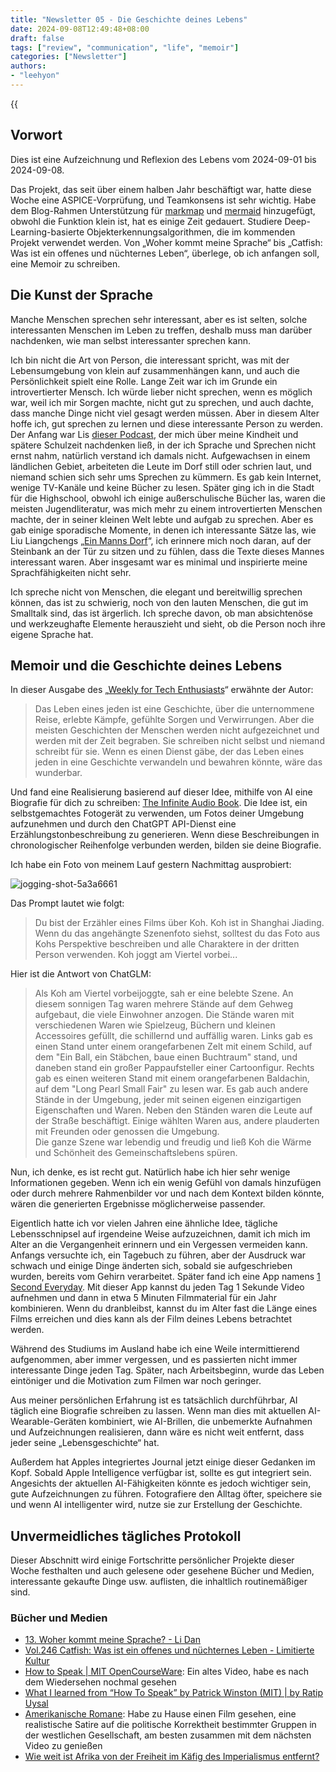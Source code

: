 ```yaml
---
title: "Newsletter 05 - Die Geschichte deines Lebens"
date: 2024-09-08T12:49:48+08:00
draft: false
tags: ["review", "communication", "life", "memoir"]
categories: ["Newsletter"]
authors:
- "leehyon"
---
```


{{<audio src="audio/life-live.mp3" caption="♪ Life Live - Mayday" >}}

## Vorwort

Dies ist eine Aufzeichnung und Reflexion des Lebens vom 2024-09-01 bis 2024-09-08.

Das Projekt, das seit über einem halben Jahr beschäftigt war, hatte diese Woche eine ASPICE-Vorprüfung, und Teamkonsens ist sehr wichtig. Habe dem Blog-Rahmen Unterstützung für [markmap](https://markmap.js.org/) und [mermaid](https://mermaid.js.org/) hinzugefügt, obwohl die Funktion klein ist, hat es einige Zeit gedauert. Studiere Deep-Learning-basierte Objekterkennungsalgorithmen, die im kommenden Projekt verwendet werden. Von „Woher kommt meine Sprache“ bis „Catfish: Was ist ein offenes und nüchternes Leben“, überlege, ob ich anfangen soll, eine Memoir zu schreiben.

## Die Kunst der Sprache

Manche Menschen sprechen sehr interessant, aber es ist selten, solche interessanten Menschen im Leben zu treffen, deshalb muss man darüber nachdenken, wie man selbst interessanter sprechen kann.

Ich bin nicht die Art von Person, die interessant spricht, was mit der Lebensumgebung von klein auf zusammenhängen kann, und auch die Persönlichkeit spielt eine Rolle. Lange Zeit war ich im Grunde ein introvertierter Mensch. Ich würde lieber nicht sprechen, wenn es möglich war, weil ich mir Sorgen machte, nicht gut zu sprechen, und auch dachte, dass manche Dinge nicht viel gesagt werden müssen. Aber in diesem Alter hoffe ich, gut sprechen zu lernen und diese interessante Person zu werden. Der Anfang war Lis [dieser Podcast](https://www.xiaoyuzhoufm.com/episode/66a8b8937349f7a557936cc9), der mich über meine Kindheit und spätere Schulzeit nachdenken ließ, in der ich Sprache und Sprechen nicht ernst nahm, natürlich verstand ich damals nicht. Aufgewachsen in einem ländlichen Gebiet, arbeiteten die Leute im Dorf still oder schrien laut, und niemand schien sich sehr ums Sprechen zu kümmern. Es gab kein Internet, wenige TV-Kanäle und keine Bücher zu lesen. Später ging ich in die Stadt für die Highschool, obwohl ich einige außerschulische Bücher las, waren die meisten Jugendliteratur, was mich mehr zu einem introvertierten Menschen machte, der in seiner kleinen Welt lebte und aufgab zu sprechen. Aber es gab einige sporadische Momente, in denen ich interessante Sätze las, wie Liu Liangchengs „[Ein Manns Dorf](https://book.douban.com/subject/27603609/)“, ich erinnere mich noch daran, auf der Steinbank an der Tür zu sitzen und zu fühlen, dass die Texte dieses Mannes interessant waren. Aber insgesamt war es minimal und inspirierte meine Sprachfähigkeiten nicht sehr.

Ich spreche nicht von Menschen, die elegant und bereitwillig sprechen können, das ist zu schwierig, noch von den lauten Menschen, die gut im Smalltalk sind, das ist ärgerlich. Ich spreche davon, ob man absichtenöse und werkzeughafte Elemente herauszieht und sieht, ob die Person noch ihre eigene Sprache hat.

## Memoir und die Geschichte deines Lebens

In dieser Ausgabe des „[Weekly for Tech Enthusiasts](https://www.ruanyifeng.com/blog/2024/09/weekly-issue-316.html)“ erwähnte der Autor:

> Das Leben eines jeden ist eine Geschichte, über die unternommene Reise, erlebte Kämpfe, gefühlte Sorgen und Verwirrungen. Aber die meisten Geschichten der Menschen werden nicht aufgezeichnet und werden mit der Zeit begraben. Sie schreiben nicht selbst und niemand schreibt für sie. Wenn es einen Dienst gäbe, der das Leben eines jeden in eine Geschichte verwandeln und bewahren könnte, wäre das wunderbar.

Und fand eine Realisierung basierend auf dieser Idee, mithilfe von AI eine Biografie für dich zu schreiben: [The Infinite Audio Book](https://www.lampysecurity.com/post/the-infinite-audio-book). Die Idee ist, ein selbstgemachtes Fotogerät zu verwenden, um Fotos deiner Umgebung aufzunehmen und durch den ChatGPT API-Dienst eine Erzählungstonbeschreibung zu generieren. Wenn diese Beschreibungen in chronologischer Reihenfolge verbunden werden, bilden sie deine Biografie.

Ich habe ein Foto von meinem Lauf gestern Nachmittag ausprobiert:

![jogging-shot-5a3a6661](https://images.kohsruhe.com/2024/jogging-shot-5a3a6661.jpeg)

Das Prompt lautet wie folgt:

> Du bist der Erzähler eines Films über Koh. Koh ist in Shanghai Jiading. Wenn du das angehängte Szenenfoto siehst, solltest du das Foto aus Kohs Perspektive beschreiben und alle Charaktere in der dritten Person verwenden. Koh joggt am Viertel vorbei...

Hier ist die Antwort von ChatGLM:

> Als Koh am Viertel vorbeijoggte, sah er eine belebte Szene. An diesem sonnigen Tag waren mehrere Stände auf dem Gehweg aufgebaut, die viele Einwohner anzogen. Die Stände waren mit verschiedenen Waren wie Spielzeug, Büchern und kleinen Accessoires gefüllt, die schillernd und auffällig waren. Links gab es einen Stand unter einem orangefarbenen Zelt mit einem Schild, auf dem "Ein Ball, ein Stäbchen, baue einen Buchtraum" stand, und daneben stand ein großer Pappaufsteller einer Cartoonfigur. Rechts gab es einen weiteren Stand mit einem orangefarbenen Baldachin, auf dem "Long Pearl Small Fair" zu lesen war. Es gab auch andere Stände in der Umgebung, jeder mit seinen eigenen einzigartigen Eigenschaften und Waren. Neben den Ständen waren die Leute auf der Straße beschäftigt. Einige wählten Waren aus, andere plauderten mit Freunden oder genossen die Umgebung. \
> Die ganze Szene war lebendig und freudig und ließ Koh die Wärme und Schönheit des Gemeinschaftslebens spüren.

Nun, ich denke, es ist recht gut. Natürlich habe ich hier sehr wenige Informationen gegeben. Wenn ich ein wenig Gefühl von damals hinzufügen oder durch mehrere Rahmenbilder vor und nach dem Kontext bilden könnte, wären die generierten Ergebnisse möglicherweise passender.

Eigentlich hatte ich vor vielen Jahren eine ähnliche Idee, tägliche Lebensschnipsel auf irgendeine Weise aufzuzeichnen, damit ich mich im Alter an die Vergangenheit erinnern und ein Vergessen vermeiden kann. Anfangs versuchte ich, ein Tagebuch zu führen, aber der Ausdruck war schwach und einige Dinge änderten sich, sobald sie aufgeschrieben wurden, bereits vom Gehirn verarbeitet. Später fand ich eine App namens [1 Second Everyday](https://1se.co/). Mit dieser App kannst du jeden Tag 1 Sekunde Video aufnehmen und dann in etwa 5 Minuten Filmmaterial für ein Jahr kombinieren. Wenn du dranbleibst, kannst du im Alter fast die Länge eines Films erreichen und dies kann als der Film deines Lebens betrachtet werden.

Während des Studiums im Ausland habe ich eine Weile intermittierend aufgenommen, aber immer vergessen, und es passierten nicht immer interessante Dinge jeden Tag. Später, nach Arbeitsbeginn, wurde das Leben eintöniger und die Motivation zum Filmen war noch geringer.

Aus meiner persönlichen Erfahrung ist es tatsächlich durchführbar, AI täglich eine Biografie schreiben zu lassen. Wenn man dies mit aktuellen AI-Wearable-Geräten kombiniert, wie AI-Brillen, die unbemerkte Aufnahmen und Aufzeichnungen realisieren, dann wäre es nicht weit entfernt, dass jeder seine „Lebensgeschichte“ hat.

Außerdem hat Apples integriertes Journal jetzt einige dieser Gedanken im Kopf. Sobald Apple Intelligence verfügbar ist, sollte es gut integriert sein. Angesichts der aktuellen AI-Fähigkeiten könnte es jedoch wichtiger sein, gute Aufzeichnungen zu führen. Fotografiere den Alltag öfter, speichere sie und wenn AI intelligenter wird, nutze sie zur Erstellung der Geschichte.

## Unvermeidliches tägliches Protokoll

Dieser Abschnitt wird einige Fortschritte persönlicher Projekte dieser Woche festhalten und auch gelesene oder gesehene Bücher und Medien, interessante gekaufte Dinge usw. auflisten, die inhaltlich routinemäßiger sind.

### Bücher und Medien

- [13. Woher kommt meine Sprache? - Li Dan](https://www.xiaoyuzhoufm.com/episode/66a8b8937349f7a557936cc9)
- [Vol.246 Catfish: Was ist ein offenes und nüchternes Leben - Limitierte Kultur](https://www.xiaoyuzhoufm.com/episode/66d6451f681fedcf8f54e8b4)
- [How to Speak | MIT OpenCourseWare](https://ocw.mit.edu/courses/res-tll-005-how-to-speak-january-iap-2018/pages/how-to-speak/): Ein altes Video, habe es nach dem Wiedersehen nochmal gesehen
- [What I learned from “How To Speak” by Patrick Winston (MIT) | by Ratip Uysal](https://ratipuysal.medium.com/what-i-learned-from-how-to-speak-by-patrick-winston-mit-7f1061b0cda9)
- [Amerikanische Romane](https://movie.douban.com/subject/36212631/): Habe zu Hause einen Film gesehen, eine realistische Satire auf die politische Korrektheit bestimmter Gruppen in der westlichen Gesellschaft, am besten zusammen mit dem nächsten Video zu genießen
- [Wie weit ist Afrika von der Freiheit im Käfig des Imperialismus entfernt?](https://www.bilibili.com/video/BV12T421z7wT/?share_source=copy_web&vd_source=53a0ff566a6234997f4932cf01f4f7ce)
